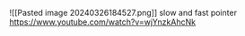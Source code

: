 ![[Pasted image 20240326184527.png]]
slow and fast pointer
https://www.youtube.com/watch?v=wjYnzkAhcNk